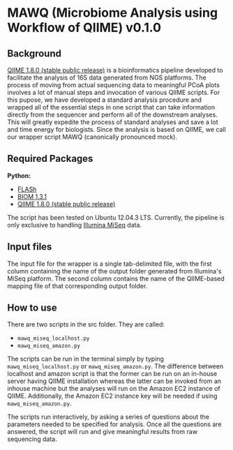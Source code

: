 # MAWQ (Microbiome Analysis using Workflow of QIIME) v0.1.0

Background
------

[QIIME 1.8.0 (stable public release)](http://qiime.org/) is a bioinformatics pipeline developed to facilitate the analysis of 16S data generated from NGS platforms.
The process of moving from actual sequencing data to meaningful PCoA plots involves a lot of manual steps and invocation of various QIIME scripts. For this pupose, we have developed a standard analysis procedure and wrapped all of the essential steps in one script that can take information directly from the sequencer and perform all of the downstream analyses. This will greatly expedite the process of standard analyses and save a lot and time energy for biologists.
Since the analysis is based on QIIME, we call our wrapper script MAWQ (canonically pronounced mock).


Required Packages
------

**Python:**

- [FLASh](http://ccb.jhu.edu/software/FLASH/)
- [BIOM 1.3.1](http://biom-format.org/)
- [QIIME 1.8.0 (stable public release)](https://github.com/qiime/qiime-deploy)

The script has been tested on Ubuntu 12.04.3 LTS. Currently, the pipeline is only exclusive to handling [Illumina MiSeq](http://www.illumina.com/systems/miseq.html) data.

Input files
------

The input file for the wrapper is a single tab-delimited file, with the first column containing the name of the output folder generated from Illumina's MiSeq platform. The second column contains the name of the QIIME-based mapping file of that corresponding output folder.

How to use
------

There are two scripts in the src folder. They are called:

- ```mawq_miseq_localhost.py```
- ```mawq_miseq_amazon.py```

The scripts can be run in the terminal simply by typing ```mawq_miseq_localhost.py``` or ```mawq_miseq_amazon.py```. The difference between localhost and amazon script is that the former can be run on an in-house server having QIIME installation whereas the latter can be invoked from an inhouse machine but the analyses will run on the Amazon EC2 instance of QIIME. Additionally, the Amazon EC2 instance key will be needed if using ```mawq_miseq_amazon.py```. 

The scripts run interactively, by asking a series of questions about the parameters needed to be specified for analysis. Once all the questions are answered, the script will run and give meaningful results from raw sequencing data.
